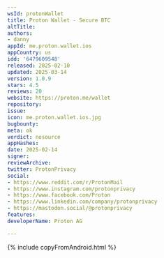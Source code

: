 ```yaml
---
wsId: protonWallet
title: Proton Wallet - Secure BTC
altTitle: 
authors:
- danny
appId: me.proton.wallet.ios
appCountry: us
idd: '6479609548'
released: 2025-02-10
updated: 2025-03-14
version: 1.0.9
stars: 4.5
reviews: 20
website: https://proton.me/wallet
repository: 
issue: 
icon: me.proton.wallet.ios.jpg
bugbounty: 
meta: ok
verdict: nosource
appHashes: 
date: 2025-02-14
signer: 
reviewArchive: 
twitter: ProtonPrivacy
social:
- https://www.reddit.com/r/ProtonMail
- https://www.instagram.com/protonprivacy
- https://www.facebook.com/Proton
- https://www.linkedin.com/company/protonprivacy
- https://mastodon.social/@protonprivacy
features: 
developerName: Proton AG

---
```


{% include copyFromAndroid.html %}